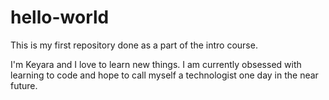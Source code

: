 # hello-world
This is my first repository done as a part of the intro course.

I'm Keyara and I love to learn new things. 
I am currently obsessed with learning to code and hope  to call myself a technologist
one day in the near future. 
